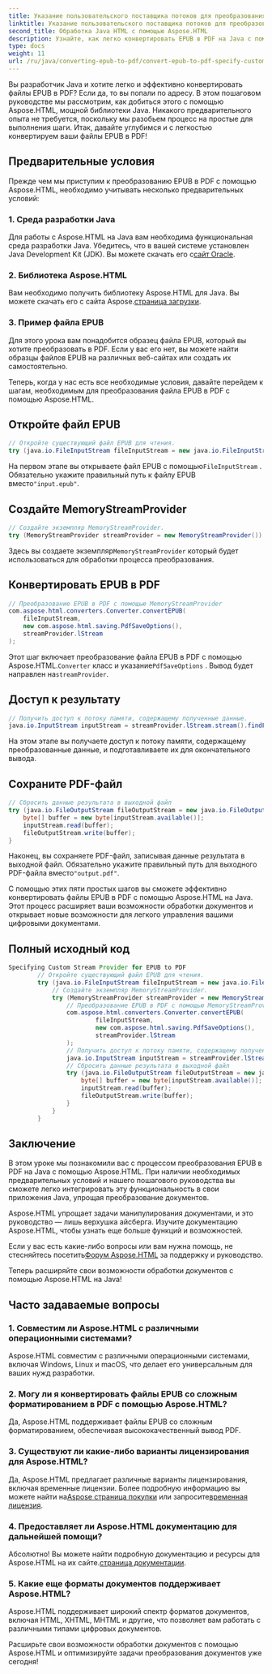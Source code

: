 ```yaml
---
title: Указание пользовательского поставщика потоков для преобразования EPUB в PDF
linktitle: Указание пользовательского поставщика потоков для преобразования EPUB в PDF
second_title: Обработка Java HTML с помощью Aspose.HTML
description: Узнайте, как легко конвертировать EPUB в PDF на Java с помощью Aspose.HTML, расширяя ваши возможности обработки документов.
type: docs
weight: 11
url: /ru/java/converting-epub-to-pdf/convert-epub-to-pdf-specify-custom-stream-provider/
---
```


Вы разработчик Java и хотите легко и эффективно конвертировать файлы EPUB в PDF? Если да, то вы попали по адресу. В этом пошаговом руководстве мы рассмотрим, как добиться этого с помощью Aspose.HTML, мощной библиотеки Java. Никакого предварительного опыта не требуется, поскольку мы разобьем процесс на простые для выполнения шаги. Итак, давайте углубимся и с легкостью конвертируем ваши файлы EPUB в PDF!

## Предварительные условия

Прежде чем мы приступим к преобразованию EPUB в PDF с помощью Aspose.HTML, необходимо учитывать несколько предварительных условий:

### 1. Среда разработки Java

 Для работы с Aspose.HTML на Java вам необходима функциональная среда разработки Java. Убедитесь, что в вашей системе установлен Java Development Kit (JDK). Вы можете скачать его с[сайт Oracle](https://www.oracle.com/java/technologies/javase-downloads.html).

### 2. Библиотека Aspose.HTML

 Вам необходимо получить библиотеку Aspose.HTML для Java. Вы можете скачать его с сайта Aspose.[страница загрузки](https://releases.aspose.com/html/java/).

### 3. Пример файла EPUB

Для этого урока вам понадобится образец файла EPUB, который вы хотите преобразовать в PDF. Если у вас его нет, вы можете найти образцы файлов EPUB на различных веб-сайтах или создать их самостоятельно.

Теперь, когда у нас есть все необходимые условия, давайте перейдем к шагам, необходимым для преобразования файла EPUB в PDF с помощью Aspose.HTML.

## Откройте файл EPUB

```java
// Откройте существующий файл EPUB для чтения.
try (java.io.FileInputStream fileInputStream = new java.io.FileInputStream(Resources.input("input.epub"))) {
```

 На первом этапе вы открываете файл EPUB с помощью`FileInputStream` . Обязательно укажите правильный путь к файлу EPUB вместо`"input.epub"`.

## Создайте MemoryStreamProvider

```java
// Создайте экземпляр MemoryStreamProvider.
try (MemoryStreamProvider streamProvider = new MemoryStreamProvider()) {
```

 Здесь вы создаете экземпляр`MemoryStreamProvider` который будет использоваться для обработки процесса преобразования.

## Конвертировать EPUB в PDF

```java
// Преобразование EPUB в PDF с помощью MemoryStreamProvider
com.aspose.html.converters.Converter.convertEPUB(
    fileInputStream,
    new com.aspose.html.saving.PdfSaveOptions(),
    streamProvider.lStream
);
```

 Этот шаг включает преобразование файла EPUB в PDF с помощью Aspose.HTML.`Converter` класс и указание`PdfSaveOptions` . Вывод будет направлен на`streamProvider`.

## Доступ к результату

```java
// Получить доступ к потоку памяти, содержащему полученные данные.
java.io.InputStream inputStream = streamProvider.lStream.stream().findFirst().get();
```

На этом этапе вы получаете доступ к потоку памяти, содержащему преобразованные данные, и подготавливаете их для окончательного вывода.

## Сохраните PDF-файл

```java
// Сбросить данные результата в выходной файл
try (java.io.FileOutputStream fileOutputStream = new java.io.FileOutputStream(Resources.output("output.pdf"))) {
    byte[] buffer = new byte[inputStream.available()];
    inputStream.read(buffer);
    fileOutputStream.write(buffer);
}
```

 Наконец, вы сохраняете PDF-файл, записывая данные результата в выходной файл. Обязательно укажите правильный путь для выходного PDF-файла вместо`"output.pdf"`.

С помощью этих пяти простых шагов вы сможете эффективно конвертировать файлы EPUB в PDF с помощью Aspose.HTML на Java. Этот процесс расширяет ваши возможности обработки документов и открывает новые возможности для легкого управления вашими цифровыми документами.

## Полный исходный код
```java
Specifying Custom Stream Provider for EPUB to PDF
        // Откройте существующий файл EPUB для чтения.
        try (java.io.FileInputStream fileInputStream = new java.io.FileInputStream(Resources.input("input.epub"))) {
            // Создайте экземпляр MemoryStreamProvider.
            try (MemoryStreamProvider streamProvider = new MemoryStreamProvider()) {
                // Преобразование EPUB в PDF с помощью MemoryStreamProvider
                com.aspose.html.converters.Converter.convertEPUB(
                        fileInputStream,
                        new com.aspose.html.saving.PdfSaveOptions(),
                        streamProvider.lStream
                );
                // Получить доступ к потоку памяти, содержащему полученные данные.
                java.io.InputStream inputStream = streamProvider.lStream.stream().findFirst().get();
                // Сбросить данные результата в выходной файл
                try (java.io.FileOutputStream fileOutputStream = new java.io.FileOutputStream(Resources.output("output.pdf"))) {
                    byte[] buffer = new byte[inputStream.available()];
                    inputStream.read(buffer);
                    fileOutputStream.write(buffer);
                }
            }
        }
```

## Заключение

В этом уроке мы познакомили вас с процессом преобразования EPUB в PDF на Java с помощью Aspose.HTML. При наличии необходимых предварительных условий и нашего пошагового руководства вы сможете легко интегрировать эту функциональность в свои приложения Java, упрощая преобразование документов.

Aspose.HTML упрощает задачи манипулирования документами, и это руководство — лишь верхушка айсберга. Изучите документацию Aspose.HTML, чтобы узнать еще больше функций и возможностей.

 Если у вас есть какие-либо вопросы или вам нужна помощь, не стесняйтесь посетить[Форум Aspose.HTML](https://forum.aspose.com/) за поддержку и руководство.

Теперь расширяйте свои возможности обработки документов с помощью Aspose.HTML на Java!

## Часто задаваемые вопросы

### 1. Совместим ли Aspose.HTML с различными операционными системами?

Aspose.HTML совместим с различными операционными системами, включая Windows, Linux и macOS, что делает его универсальным для ваших нужд разработки.

### 2. Могу ли я конвертировать файлы EPUB со сложным форматированием в PDF с помощью Aspose.HTML?

Да, Aspose.HTML поддерживает файлы EPUB со сложным форматированием, обеспечивая высококачественный вывод PDF.

### 3. Существуют ли какие-либо варианты лицензирования для Aspose.HTML?

 Да, Aspose.HTML предлагает различные варианты лицензирования, включая временные лицензии. Более подробную информацию вы можете найти на[Aspose страница покупки](https://purchase.aspose.com/buy) или запросите[временная лицензия](https://purchase.aspose.com/temporary-license/).

### 4. Предоставляет ли Aspose.HTML документацию для дальнейшей помощи?

 Абсолютно! Вы можете найти подробную документацию и ресурсы для Aspose.HTML на их сайте.[страница документации](https://reference.aspose.com/html/java/).

### 5. Какие еще форматы документов поддерживает Aspose.HTML?

Aspose.HTML поддерживает широкий спектр форматов документов, включая HTML, XHTML, MHTML и другие, что позволяет вам работать с различными типами цифровых документов.

Расширьте свои возможности обработки документов с помощью Aspose.HTML и оптимизируйте задачи преобразования документов уже сегодня!
